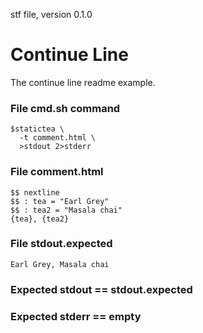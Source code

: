 stf file, version 0.1.0

# Continue Line

The continue line readme example.

### File cmd.sh command

~~~
$statictea \
  -t comment.html \
  >stdout 2>stderr
~~~

### File comment.html

~~~
$$ nextline
$$ : tea = "Earl Grey"
$$ : tea2 = "Masala chai"
{tea}, {tea2}
~~~

### File stdout.expected

~~~
Earl Grey, Masala chai
~~~

### Expected stdout == stdout.expected
### Expected stderr == empty

